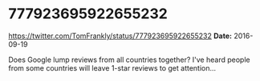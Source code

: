 # 777923695922655232
https://twitter.com/TomFrankly/status/777923695922655232
**Date:** 2016-09-19

Does Google lump reviews from all countries together? I've heard people from some countries will leave 1-star reviews to get attention...
